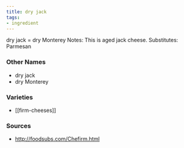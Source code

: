 ```yaml
---
title: dry jack
tags:
- ingredient
---
```

dry jack = dry Monterey Notes: This is aged jack cheese. Substitutes: Parmesan

### Other Names

* dry jack
* dry Monterey

### Varieties

* [[firm-cheeses]]

### Sources
* http://foodsubs.com/Chefirm.html
